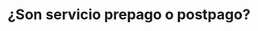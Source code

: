 ---
title: "8. ¿Son servicio prepago o postpago?"
informacion: "Somos un servicio prepago, lo que significa que debe cancelar el monto mensual antes de poder utilizar el servicio. Para ello, dispone de un plazo de 5 días a partir de la generación de su factura para realizar el pago."
---